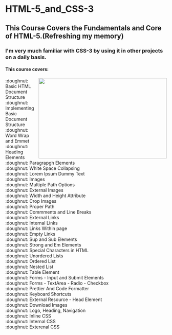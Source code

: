 # HTML-5_and_CSS-3
## This Course Covers the Fundamentals and Core of HTML-5.(Refreshing my memory)
### I'm very much familiar with CSS-3 by using it in other projects on a daily basis.
#### This course covers:
<img align="right" width="400" height="250" src="https://www.pngitem.com/pimgs/m/23-237369_html5-and-css3-transparent-background-html-logo-hd.png">
:doughnut: Basic HTML Document Structure <br />
:doughnut: Implementing Basic Document Structure <br />
:doughnut: Word Wrap and Emmet <br />
:doughnut: Heading Elements <br />
:doughnut: Paragrapgh Elements <br />
:doughnut: White Space Collapsing <br />
:doughnut: Lorem Ipsum Dummy Text <br />
:doughnut: Images <br />
:doughnut: Multiple Path Options <br />
:doughnut: External Images <br />
:doughnut: Width and Height Attribute <br />
:doughnut: Crop Images <br />
:doughnut: Proper Path <br />
:doughnut: Commments and Line Breaks <br />
:doughnut: External Links <br />
:doughnut: Internal Links <br />
:doughnut: Links Within page <br />
:doughnut: Empty Links <br />
:doughnut: Sup and Sub Elements <br />
:doughnut: Strong and Em Elements <br />
:doughnut: Special Characters in HTML <br />
:doughnut: Unordered Lists <br />
:doughnut: Ordered List <br />
:doughnut: Nested List <br />
:doughnut: Table Element <br />
:doughnut: Forms - Input and Submit Elements <br />
:doughnut: Forms - TextArea - Radio - Checkbox <br />
:doughnut: Prettier And Code Formatter <br />
:doughnut: Keyboard Shortcuts <br />
:doughnut: External Resource - Head Element <br />
:doughnut: Download Images <br />
:doughnut: Logo, Heading, Navigation <br />
:doughnut: Inline CSS <br />
:doughnut: Internal CSS <br />
:doughnut: Exterenal CSS <br />
